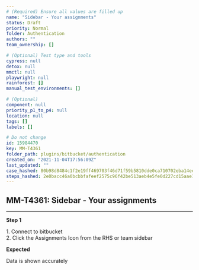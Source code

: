 ```yaml
---
# (Required) Ensure all values are filled up
name: "Sidebar - Your assignments"
status: Draft
priority: Normal
folder: Authentication
authors: ""
team_ownership: []

# (Optional) Test type and tools
cypress: null
detox: null
mmctl: null
playwright: null
rainforest: []
manual_test_environments: []

# (Optional)
component: null
priority_p1_to_p4: null
location: null
tags: []
labels: []

# Do not change
id: 15984470
key: MM-T4361
folder_path: plugins/bitbucket/authentication
created_on: "2021-11-04T17:56:09Z"
last_updated: ""
case_hashed: 80b98d8484c1f2e19ff469703f46d71f59b5810dde0ca710702eba14eef4c6278e3d164148795fa6ae2c6af8f8e97036
steps_hashed: 2e0bacc46a0bcbbfafeef2575c96f42be513aeb4e5fe0d227cd15aae1e87339f57ea63affaa749b1eb50b6cc10b091e6
---
```


## MM-T4361: Sidebar - Your assignments

---

**Step 1**

1\. Connect to bitbucket\
2\. Click the Assignments Icon from the RHS or team sidebar

**Expected**

Data is shown accurately
